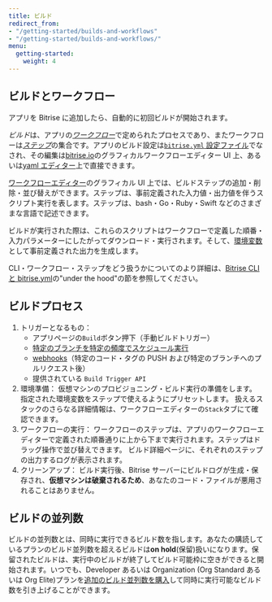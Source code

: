 ```yaml
---
title: ビルド
redirect_from:
- "/getting-started/builds-and-workflows"
- "/getting-started/builds-and-workflows/"
menu:
  getting-started:
    weight: 4
---
```

## ビルドとワークフロー

アプリを Bitrise に追加したら、自動的に初回ビルドが開始されます。

*ビルド*は、アプリの[_ワークフロー_](/getting-started/getting-started-workflows)で定められたプロセスであり、またワークフローは[_ステップ_](getting-started/getting-started-steps)の集合です。アプリのビルド設定は[`bitrise.yml` 設定ファイル](/bitrise-cli/basics-of-bitrise-yml)でなされ、その編集は[bitrise.io](https://www.bitrise.io)のグラフィカルワークフローエディター UI 上、あるいは[yaml エディター](http://blog.bitrise.io/2016/02/12/edit-your-yaml-files-like-a-boss.html)上で直接できます。

[ワークフローエディター](/getting-started/getting-started-workflows)のグラフィカル UI 上では、ビルドステップの追加・削除・並び替えができます。ステップは、事前定義された入力値・出力値を伴うスクリプト実行を表します。ステップは、bash・Go・Ruby・Swift などのさまざまな言語で記述できます。

ビルドが実行された際は、これらのスクリプトはワークフローで定義した順番・入力パラメーターにしたがってダウンロード・実行されます。そして、[環境変数](/builds/available-environment-variables)として事前定義された出力を生成します。

CLI・ワークフロー・ステップをどう扱うかについてのより詳細は、[Bitrise CLI と bitrise.yml](/bitrise-cli/)の"under the hood"の節を参照してください。

## ビルドプロセス

1. トリガーとなるもの：
   - アプリページの`Build`ボタン押下（手動ビルドトリガー）
   - [特定のブランチを特定の頻度でスケジュール実行](/builds/scheduling-builds)
   - [webhooks](/webhooks/)（特定のコード・タグの PUSH および特定のブランチへのプルリクエスト後）
   - 提供されている `Build Trigger API`
2. 環境準備：
   仮想マシンのプロビジョニング・ビルド実行の準備をします。
   指定された環境変数をステップで使えるようにプリセットします。
   扱えるスタックのさらなる詳細情報は、ワークフローエディターの`Stack`タブにて確認できます。
3. ワークフローの実行：
   ワークフローのステップは、アプリのワークフローエディターで定義された順番通りに上から下まで実行されます。ステップはドラッグ操作で並び替えできます。
   ビルド詳細ページに、それぞれのステップの出力するログが表示されます。
4. クリーンアップ：
   ビルド実行後、Bitrise サーバーにビルドログが生成・保存され、**仮想マシンは破棄されるため**、あなたのコード・ファイルが悪用されることはありません。

## ビルドの並列数

ビルドの並列数とは、同時に実行できるビルド数を指します。あなたの購読しているプランのビルド並列数を超えるビルドは**on hold**(保留)扱いになります。保留されたビルドは、実行中のビルドが終了してビルド可能枠に空きができると開始されます。いつでも、Developer あるいは Organization (Org Standard あるいは Org Elite)プランを[追加のビルド並列数を購入](https://www.bitrise.io/pricing)して同時に実行可能なビルド数を引き上げることができます。
